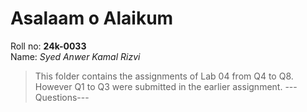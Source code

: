 # Asalaam o Alaikum
Roll no: **24k-0033**
<br>Name: *Syed Anwer Kamal Rizvi*

> This folder contains the assignments of Lab 04 from Q4 to Q8. However Q1 to Q3 were submitted in the earlier assignment.
---Questions---
